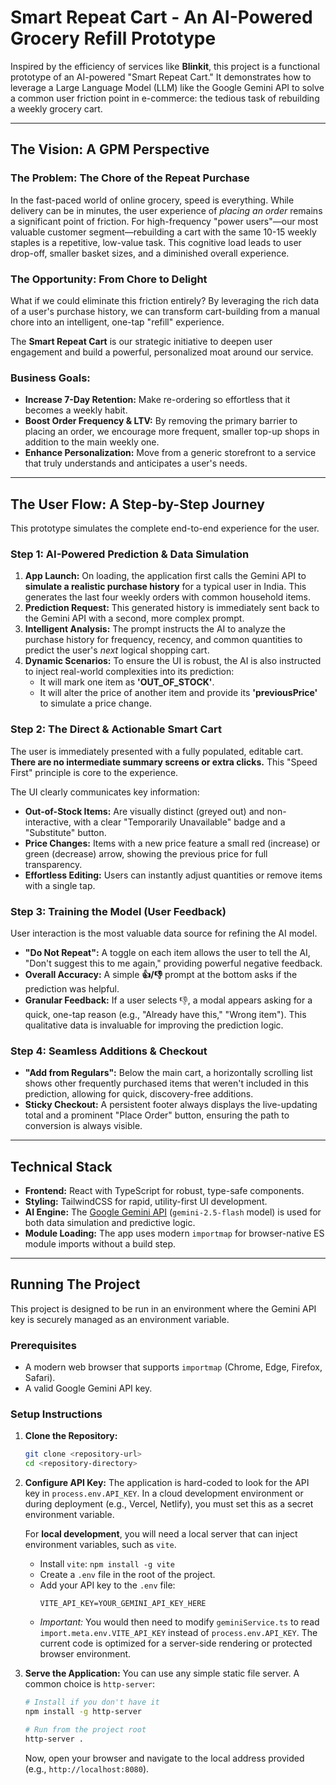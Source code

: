
# Smart Repeat Cart - An AI-Powered Grocery Refill Prototype

Inspired by the efficiency of services like **Blinkit**, this project is a functional prototype of an AI-powered "Smart Repeat Cart." It demonstrates how to leverage a Large Language Model (LLM) like the Google Gemini API to solve a common user friction point in e-commerce: the tedious task of rebuilding a weekly grocery cart.

---

## The Vision: A GPM Perspective

### The Problem: The Chore of the Repeat Purchase

In the fast-paced world of online grocery, speed is everything. While delivery can be in minutes, the user experience of *placing an order* remains a significant point of friction. For high-frequency "power users"—our most valuable customer segment—rebuilding a cart with the same 10-15 weekly staples is a repetitive, low-value task. This cognitive load leads to user drop-off, smaller basket sizes, and a diminished overall experience.

### The Opportunity: From Chore to Delight

What if we could eliminate this friction entirely? By leveraging the rich data of a user's purchase history, we can transform cart-building from a manual chore into an intelligent, one-tap "refill" experience.

The **Smart Repeat Cart** is our strategic initiative to deepen user engagement and build a powerful, personalized moat around our service.

### Business Goals:
*   **Increase 7-Day Retention:** Make re-ordering so effortless that it becomes a weekly habit.
*   **Boost Order Frequency & LTV:** By removing the primary barrier to placing an order, we encourage more frequent, smaller top-up shops in addition to the main weekly one.
*   **Enhance Personalization:** Move from a generic storefront to a service that truly understands and anticipates a user's needs.

---

## The User Flow: A Step-by-Step Journey

This prototype simulates the complete end-to-end experience for the user.

### Step 1: AI-Powered Prediction & Data Simulation

1.  **App Launch:** On loading, the application first calls the Gemini API to **simulate a realistic purchase history** for a typical user in India. This generates the last four weekly orders with common household items.
2.  **Prediction Request:** This generated history is immediately sent back to the Gemini API with a second, more complex prompt.
3.  **Intelligent Analysis:** The prompt instructs the AI to analyze the purchase history for frequency, recency, and common quantities to predict the user's *next* logical shopping cart.
4.  **Dynamic Scenarios:** To ensure the UI is robust, the AI is also instructed to inject real-world complexities into its prediction:
    *   It will mark one item as **'OUT_OF_STOCK'**.
    *   It will alter the price of another item and provide its **'previousPrice'** to simulate a price change.

### Step 2: The Direct & Actionable Smart Cart

The user is immediately presented with a fully populated, editable cart. **There are no intermediate summary screens or extra clicks.** This "Speed First" principle is core to the experience.

The UI clearly communicates key information:
*   **Out-of-Stock Items:** Are visually distinct (greyed out) and non-interactive, with a clear "Temporarily Unavailable" badge and a "Substitute" button.
*   **Price Changes:** Items with a new price feature a small red (increase) or green (decrease) arrow, showing the previous price for full transparency.
*   **Effortless Editing:** Users can instantly adjust quantities or remove items with a single tap.

### Step 3: Training the Model (User Feedback)

User interaction is the most valuable data source for refining the AI model.
*   **"Do Not Repeat":** A toggle on each item allows the user to tell the AI, "Don't suggest this to me again," providing powerful negative feedback.
*   **Overall Accuracy:** A simple **👍/👎** prompt at the bottom asks if the prediction was helpful.
*   **Granular Feedback:** If a user selects 👎, a modal appears asking for a quick, one-tap reason (e.g., "Already have this," "Wrong item"). This qualitative data is invaluable for improving the prediction logic.

### Step 4: Seamless Additions & Checkout

*   **"Add from Regulars":** Below the main cart, a horizontally scrolling list shows other frequently purchased items that weren't included in this prediction, allowing for quick, discovery-free additions.
*   **Sticky Checkout:** A persistent footer always displays the live-updating total and a prominent "Place Order" button, ensuring the path to conversion is always visible.

---

## Technical Stack

*   **Frontend:** React with TypeScript for robust, type-safe components.
*   **Styling:** TailwindCSS for rapid, utility-first UI development.
*   **AI Engine:** The [Google Gemini API](https://ai.google.dev/) (`gemini-2.5-flash` model) is used for both data simulation and predictive logic.
*   **Module Loading:** The app uses modern `importmap` for browser-native ES module imports without a build step.

---

## Running The Project

This project is designed to be run in an environment where the Gemini API key is securely managed as an environment variable.

### Prerequisites
*   A modern web browser that supports `importmap` (Chrome, Edge, Firefox, Safari).
*   A valid Google Gemini API key.

### Setup Instructions

1.  **Clone the Repository:**
    ```bash
    git clone <repository-url>
    cd <repository-directory>
    ```
2.  **Configure API Key:**
    The application is hard-coded to look for the API key in `process.env.API_KEY`. In a cloud development environment or during deployment (e.g., Vercel, Netlify), you must set this as a secret environment variable.

    For **local development**, you will need a local server that can inject environment variables, such as `vite`.
    *   Install `vite`: `npm install -g vite`
    *   Create a `.env` file in the root of the project.
    *   Add your API key to the `.env` file:
        ```
        VITE_API_KEY=YOUR_GEMINI_API_KEY_HERE
        ```
    *   *Important:* You would then need to modify `geminiService.ts` to read `import.meta.env.VITE_API_KEY` instead of `process.env.API_KEY`. The current code is optimized for a server-side rendering or protected browser environment.

3.  **Serve the Application:**
    You can use any simple static file server. A common choice is `http-server`:
    ```bash
    # Install if you don't have it
    npm install -g http-server

    # Run from the project root
    http-server .
    ```
    Now, open your browser and navigate to the local address provided (e.g., `http://localhost:8080`).

